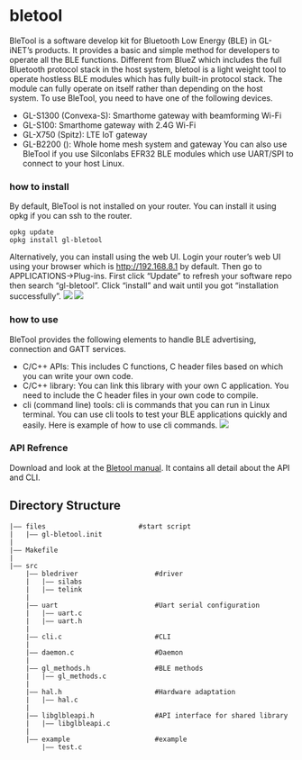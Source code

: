 # bletool
BleTool is a software develop kit for Bluetooth Low Energy (BLE) in GL-iNET’s products. It provides a basic and simple method for developers to operate all the BLE functions. 
Different from BlueZ which includes the full Bluetooth protocol stack in the host system, bletool is a light weight tool to operate hostless BLE modules which has fully built-in protocol stack. The module can fully operate on itself rather than depending on the host system.
To use BleTool, you need to have one of the following devices. 
- GL-S1300 (Convexa-S): Smarthome gateway with beamforming Wi-Fi
- GL-S100: Smarthome gateway with 2.4G Wi-Fi
- GL-X750 (Spitz): LTE IoT gateway 
- GL-B2200 (): Whole home mesh system and gateway
You can also use BleTool if you use Silconlabs EFR32 BLE modules which use UART/SPI to connect to your host Linux.
### how to install 
By default, BleTool is not installed on your router. You can install it using opkg if you can ssh to the router.
```
opkg update
opkg install gl-bletool
```
Alternatively, you can install using the web UI. Login your router’s web UI using your browser which is http://192.168.8.1 by default. Then go to APPLICATIONS->Plug-ins. First click “Update” to refresh your software repo then search “gl-bletool”. Click “install” and wait until you got “installation successfully”.
![](./docs/installipk.png)
![](./docs/installsuccessful.png)
### how to use
BleTool provides the following elements to handle BLE advertising, connection and GATT services.
- C/C++ APIs: This includes C functions, C header files based on which you can write your own code.
- C/C++ library: You can link this library with your own C application. You need to include the C header files in your own code to compile. 
- cli (command line) tools: cli is commands that you can run in Linux terminal. You can use cli tools to test your BLE applications quickly and easily.
Here is example of how to use cli commands.
![](./docs/openwrt.png)
### API Refrence
Download and look at the [Bletool manual](https://store.arduino.cc/usa/nano-33-ble-sense-with-headers). It contains all detail about the API and CLI.

## Directory Structure
```
|—— files                       #start script
|   |—— gl-bletool.init
|
|—— Makefile
|
|—— src
    |—— bledriver                   #driver
    |   |—— silabs                  
    |   |—— telink                  
    |
    |—— uart                        #Uart serial configuration
    |   |—— uart.c
    |   |—— uart.h
    |
    |—— cli.c                       #CLI
    |
    |—— daemon.c                    #Daemon
    |
    |—— gl_methods.h                #BLE methods
    |   |—— gl_methods.c
    |
    |—— hal.h                       #Hardware adaptation
    |   |—— hal.c
    |
    |—— libglbleapi.h               #API interface for shared library
    |   |—— libglbleapi.c
    |
    |—— example                     #example
        |—— test.c 
                 
```
